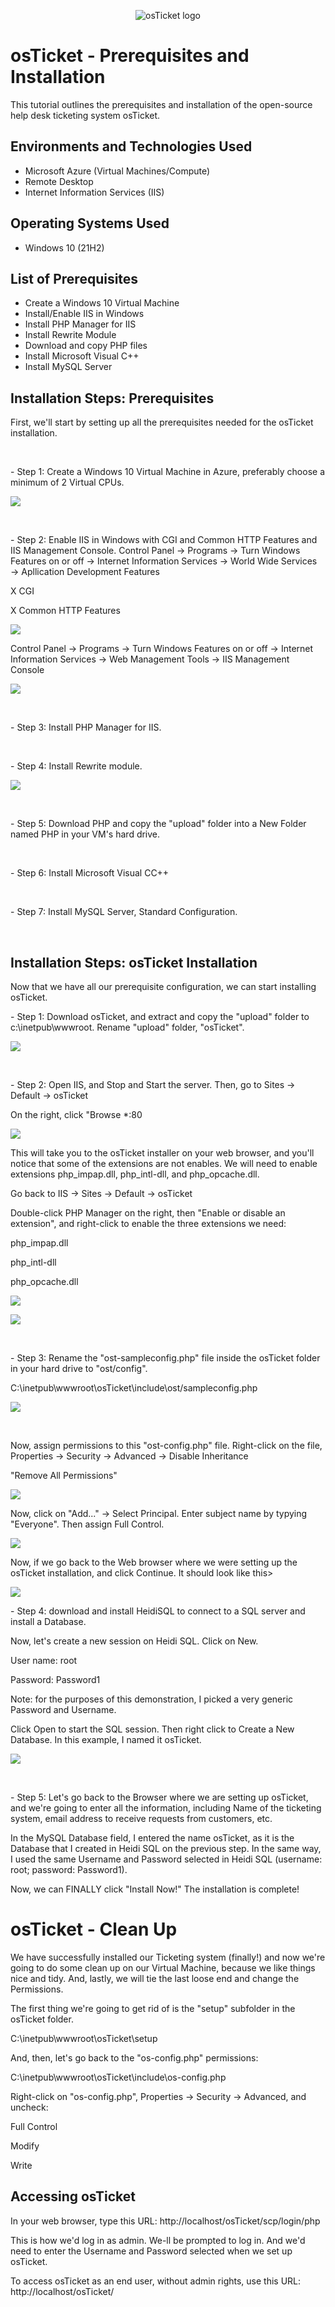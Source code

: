 <p align="center">
<img src="https://i.imgur.com/Clzj7Xs.png" alt="osTicket logo"/>
</p>

<h1>osTicket - Prerequisites and Installation</h1>
This tutorial outlines the prerequisites and installation of the open-source help desk ticketing system osTicket.<br />

<h2>Environments and Technologies Used</h2>

- Microsoft Azure (Virtual Machines/Compute)
- Remote Desktop
- Internet Information Services (IIS)

<h2>Operating Systems Used</h2>

- Windows 10</b> (21H2)

<h2>List of Prerequisites</h2>

- Create a Windows 10 Virtual Machine
- Install/Enable IIS in Windows
- Install PHP Manager for IIS
- Install Rewrite Module
- Download and copy PHP files
- Install Microsoft Visual C++
- Install MySQL Server

<h2>Installation Steps: Prerequisites</h2>

<p>
First, we'll start by setting up all the prerequisites needed for the osTicket installation.
</p>
<br />

<p>
- Step 1:
  Create a Windows 10 Virtual Machine in Azure, preferably choose a minimum of 2 Virtual CPUs.
</p> 

<p>
<img src="https://github.com/mariamcpherson/os_ticket_prerequisites/assets/139581822/17b98cc6-4023-4772-8341-c227113ace16)"/>
</p>
<br />

<p>
- Step 2: Enable IIS in Windows with CGI and Common HTTP Features and IIS Management Console.
  Control Panel → Programs → Turn Windows Features on or off → Internet Information Services → World Wide Services → Apllication Development Features 
</p>
<p>
  X CGI
</p>
 <p>
  X Common HTTP Features
</p>
  
<p>
 <img src="https://github.com/mariamcpherson/os_ticket_prerequisites/assets/139581822/0ae1c3fc-6545-4c83-a121-bc7a1e7e2776)"/>
</p>

<p>
 Control Panel → Programs → Turn Windows Features on or off → Internet Information Services → Web Management Tools → IIS Management Console
 </p>

<p>
<img src="https://github.com/mariamcpherson/os_ticket_prerequisites/assets/139581822/787613cc-1011-415a-98de-6cef95fc966b)"/>
</p>
<br />

<p>
  - Step 3: Install PHP Manager for IIS.
</p>
<br />

<p>
- Step 4: Install Rewrite module.
</p>

<p>
 <img src="https://github.com/mariamcpherson/os_ticket_prerequisites/assets/139581822/08ff6fbc-2b02-46d1-ab75-6b8ba3681a98"/>
</p>
<br />

<p>
  - Step 5: Download PHP and copy the "upload" folder into a New Folder named PHP in your VM's hard drive.
</p>
<br />

<p>
- Step 6: Install Microsoft Visual CC++
</p>
<br />
  
<p>
- Step 7: Install MySQL Server, Standard Configuration.
</p>
<br />


 <h2>Installation Steps: osTicket Installation</h2>


<p>
Now that we have all our prerequisite configuration, we can start installing osTicket.
</p>

<p>
- Step 1: Download osTicket, and extract and copy the "upload" folder to c:\inetpub\wwwroot. Rename "upload" folder, "osTicket".
</p>

<p>
 <img src="https://github.com/mariamcpherson/os_ticket_prerequisites/assets/139581822/72c3c89d-6776-4c5f-99d1-398494d51529)"/>
</p>
<br />
 
<p>
- Step 2: Open IIS, and Stop and Start the server. Then, go to Sites → Default → osTicket
</p>
On the right, click "Browse *:80 
</p>

<p>
<img src="https://github.com/mariamcpherson/os_ticket_prerequisites/assets/139581822/f43d358a-188f-424c-9406-bd4bb2a29abc)"/>
</p>
  
<p>
This will take you to the osTicket installer on your web browser, and you'll notice that some of the extensions are not enables. We will need to enable extensions php_impap.dll, php_intl-dll, and php_opcache.dll.
</p>

<p>
Go back to IIS → Sites  → Default  → osTicket
</p>
<p>
Double-click PHP Manager on the right, then "Enable or disable an extension", and right-click to enable the three extensions we need: 
</p>
<p>
php_impap.dll
</p>
<p>
php_intl-dll
</p>
<p>
php_opcache.dll
</p>

<p>
<img src="https://github.com/mariamcpherson/os_ticket_prerequisites/assets/139581822/36d7856e-9697-4617-a9ad-7455924073d8)"/>
</p>

<p>
<img src="https://github.com/mariamcpherson/os_ticket_prerequisites/assets/139581822/94b99468-1421-4668-a5c3-6615b245ef0f)"/>
</p>
<br />


<p>
- Step 3: Rename the "ost-sampleconfig.php" file inside the osTicket folder in your hard drive to "ost/config".
</p>
<p>
C:\inetpub\wwwroot\osTicket\include\ost/sampleconfig.php
</p>
<p>
<img src="https://github.com/mariamcpherson/os_ticket_prerequisites/assets/139581822/23db55ca-4381-4659-bbd1-f9ebd754aa87)"/>
</p>
<br />
<p>
Now, assign permissions to this "ost-config.php" file. Right-click on the file, Properties → Security → Advanced → Disable Inheritance
<p>
"Remove All Permissions"

<p>
<img src="https://github.com/mariamcpherson/os_ticket_prerequisites/assets/139581822/611b8d54-3049-4396-bd42-08c33e08e3df)"/>
</p>

<p>
Now, click on "Add..." → Select Principal. Enter subject name by typying "Everyone". Then assign Full Control. 
  
<p>
<img src="https://github.com/mariamcpherson/os_ticket_prerequisites/assets/139581822/5bcb1412-798d-454f-8d2b-e212c9fde572)"/>
</p>

<p>
Now, if we go back to the Web browser where we were setting up the osTicket installation, and click Continue. It should look like this>
</p>
<p>
<img src="https://github.com/mariamcpherson/os_ticket_prerequisites/assets/139581822/1b2b0209-f119-4a51-8f4d-01e8939bbb5e)"/>
</p>

<p>
- Step 4: download and install HeidiSQL to connect to a SQL server and install a Database.
</p>

<p>
Now, let's create a new session on Heidi SQL. Click on New.  
</p>

<p>
User name: root
</p>
<p>
Password: Password1
</p>
<p>
Note: for the purposes of this demonstration, I picked a very generic Password and Username.
</p>

<p>
Click Open to start the SQL session. Then right click to Create a New Database. In this example, I named it osTicket.
</p>

<p>
<img src="https://github.com/mariamcpherson/os_ticket_prerequisites/assets/139581822/30e25736-61ca-49fb-92a6-c550f6076448)"/>
</p>
<br />

<p>
- Step 5: Let's go back to the Browser where we are setting up osTicket, and we're going to enter all the information, including Name of the ticketing system, email address to receive requests from customers, etc. 
</p>
<p>
In the MySQL Database field, I entered the name osTicket, as it is the Database that I created in Heidi SQL on the previous step. In the same way, I used the same Username and Password selected in Heidi SQL (username: root; password: Password1).
</p>

<p>
Now, we can FINALLY click "Install Now!" The installation is complete! 
</p>


<h1>osTicket - Clean Up</h1>

<p>
We have successfully installed our Ticketing system (finally!) and now we're going to do some clean up on our Virtual Machine, because we like things nice and tidy. And, lastly, we will tie the last loose end and change the Permissions. 
</p>


<p>
The first thing we're going to get rid of is the "setup" subfolder in the osTicket folder.
</p>

<p>
C:\inetpub\wwwroot\osTicket\setup
</p>

<p>
And, then, let's go back to the "os-config.php" permissions:
</p>
<p>
C:\inetpub\wwwroot\osTicket\include\os-config.php
<p>
Right-click on "os-config.php", Properties → Security → Advanced, and uncheck:
</p>
<p>
Full Control
</p>
<p>
Modify
</p>
<p>
Write
</p>

<h2>Accessing osTicket</h2>
<p>
In your web browser, type this URL: http://localhost/osTicket/scp/login/php
</p>

<p>
This is how we'd log in as admin. We-ll be prompted to log in. And we'd need to enter the Username and Password selected when we set up osTicket.
</p>

<p>
To access osTicket as an end user, without admin rights, use this URL: http://localhost/osTicket/
</p>
</p>
</p>
</p>
</p>
</p>
</p>









<br />
